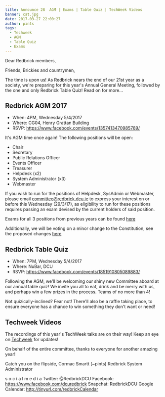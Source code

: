 ```yaml
---
title: Announce 28  AGM | Exams | Table Quiz | TechWeek Videos
banner: cat.jpg
date: 2017-03-27 22:00:27
author: pints
tags:
  - Techweek
  - AGM
  - Table Quiz
  - Exams
---
```

Dear Redbrick members,

Friends, Brickies and countrymen,

The time is upon us! As Redbrick nears the end of our 21st year as a society,
we're preparing for this year's Annual General Meeting, followed by the one
and only Redbrick Table Quiz! Read on for more...

 <!-- more -->

## Redbrick AGM 2017

 - When: 4PM, Wednesday 5/4/2017
 - Where: CG04, Henry Grattan Building
 - RSVP: https://www.facebook.com/events/1357413470985789/

It's AGM time once again! The following positions will be open:

 - Chair
 - Secretary
 - Public Relations Officer
 - Events Officer
 - Treasurer
 - Helpdesk (x2)
 - System Administrator (x3)
 - Webmaster

If you wish to run for the positions of Helpdesk, SysAdmin or Webmaster, please
email committee@redbrick.dcu.ie to express your interest on or before this
Wednesday (29/3/17), as eligibility to run for these positions requires
passing an exam devised by the current holders of said position.

Exams for all 3 positions from previous years can be found [here](https://redbrick.dcu.ie/help/exams/)

Additionally, we will be voting on a minor change to the Constitution, see the
proposed changes [here](https://github.com/redbrick/static-site/pull/145)

## Redbrick Table Quiz

 - When: 7PM, Wednesday 5/4/2017
 - Where: NuBar, DCU
 - RSVP: https://www.facebook.com/events/1851910805089883/


Following the AGM, we'll be welcoming our shiny new Committee aboard at our
annual table quiz! We invite you all to eat, drink and be merry with us, and
perhaps win a few prizes in the process. Teams of no more than 4!

Not quizically-inclined? Fear not! There'll also be a raffle taking place, to
ensure everyone has a chance to win something they don't want or need!

## Techweek Videos

The recordings of this year's TechWeek talks are on their way! Keep an eye on
[Techweek](https://techweek.dcu.ie) for updates!

On behalf of the entire committee, thanks to everyone for another amazing year!

Catch you on the flipside,
Cormac Smartt (~pints)
Redbrick System Administrator

s o c i a l m e d i a
Twitter: @RedbrickDCU
Facebook: https://www.facebook.com/dcuredbrick
Snapchat: RedbrickDCU
Google Calendar: http://tinyurl.com/redbrickCalendar
